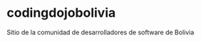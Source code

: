 codingdojobolivia
=================

Sitio de la comunidad de desarrolladores de software de Bolivia
